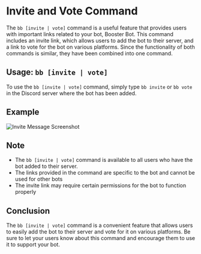 # Invite and Vote Command

The `bb [invite | vote]` command is a useful feature that provides users with important links related to your bot, Booster Bot. This command includes an invite link, which allows users to add the bot to their server, and a link to vote for the bot on various platforms. Since the functionality of both commands is similar, they have been combined into one command.

## **Usage:** `bb [invite | vote]`
To use the `bb [invite | vote]` command, simply type `bb invite` or `bb vote` in the Discord server where the bot has been added.

## **Example**
![Invite Message Screenshot](../../images/examples/invite.png)


## **Note** 
- The `bb [invite | vote]` command is available to all users who have the bot added to their server.
- The links provided in the command are specific to the bot and cannot be used for other bots
- The invite link may require certain permissions for the bot to function properly

## **Conclusion**
The `bb [invite | vote]` command is a convenient feature that allows users to easily add the bot to their server and vote for it on various platforms. Be sure to let your users know about this command and encourage them to use it to support your bot.

